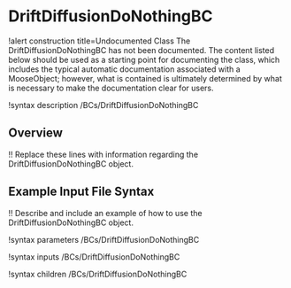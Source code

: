 # DriftDiffusionDoNothingBC

!alert construction title=Undocumented Class
The DriftDiffusionDoNothingBC has not been documented. The content listed below should be used as a starting point for
documenting the class, which includes the typical automatic documentation associated with a
MooseObject; however, what is contained is ultimately determined by what is necessary to make the
documentation clear for users.

!syntax description /BCs/DriftDiffusionDoNothingBC

## Overview

!! Replace these lines with information regarding the DriftDiffusionDoNothingBC object.

## Example Input File Syntax

!! Describe and include an example of how to use the DriftDiffusionDoNothingBC object.

!syntax parameters /BCs/DriftDiffusionDoNothingBC

!syntax inputs /BCs/DriftDiffusionDoNothingBC

!syntax children /BCs/DriftDiffusionDoNothingBC
